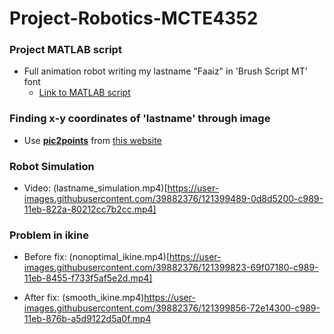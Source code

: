 # Project-Robotics-MCTE4352

### Project MATLAB script
- Full animation robot writing my lastname "Faaiz" in 'Brush Script MT' font
  - [Link to MATLAB script](https://github.com/ahmadfaa1z/Project-Robotics-MCTE4352/blob/main/Project%20MATLAB%20Scripts/ProjectRobotics.m)

### Finding x-y coordinates of 'lastname' through image
- Use **[pic2points](https://github.com/ahmadfaa1z/Project-Robotics-MCTE4352/tree/main/pic2points)** from [this website](https://www.mathworks.com/matlabcentral/fileexchange/54799-convert-image-pixels-to-xy-coordinates)

### Robot Simulation
- Video: 
(lastname_simulation.mp4)[https://user-images.githubusercontent.com/39882376/121399489-0d8d5200-c989-11eb-822a-80212cc7b2cc.mp4]

### Problem in ikine
- Before fix:
(nonoptimal_ikine.mp4)[https://user-images.githubusercontent.com/39882376/121399823-69f07180-c989-11eb-8455-f733f5af5e2d.mp4]

- After fix:
(smooth_ikine.mp4)https://user-images.githubusercontent.com/39882376/121399856-72e14300-c989-11eb-876b-a5d9122d5a0f.mp4

